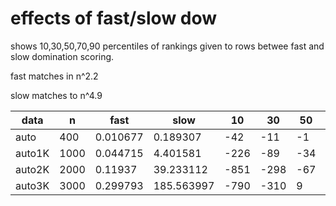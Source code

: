 # effects of fast/slow dow

shows 10,30,50,70,90 percentiles of rankings given to rows betwee
fast and slow domination scoring.

fast matches in n^2.2

slow matches to n^4.9

data   | n    | fast     | slow         | 10    |  30   | 50   | 70   | 90
-------|------|----------|--------------|-------|-------|------|------|----
auto   |  400 | 0.010677 | 0.189307     | -42   | -11   | -1   | 24   | 51
auto1K | 1000 | 0.044715 | 4.401581   | -226  | -89   | -34  | 34   | 169
auto2K | 2000 | 0.11937  | 39.233112   | -851  | -298  | -67  | 144  | 415
auto3K | 3000 | 0.299793 | 185.563997 | -790  | -310  | 9    | 140  | 562

